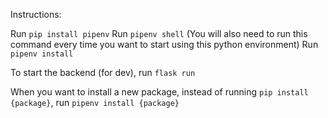 Instructions:

Run `pip install pipenv`
Run `pipenv shell` (You will also need to run this command every time you want to start using this python environment)
Run `pipenv install`

To start the backend (for dev), run `flask run`

When you want to install a new package, instead of running `pip install {package}`, run `pipenv install {package}`
